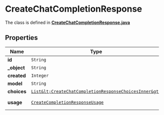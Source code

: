 

# CreateChatCompletionResponse

The class is defined in **[CreateChatCompletionResponse.java](../../src/main/java/org/openapitools/model/CreateChatCompletionResponse.java)**

## Properties

Name | Type | Description | Notes
------------ | ------------- | ------------- | -------------
**id** | `String` |  | 
**_object** | `String` |  | 
**created** | `Integer` |  | 
**model** | `String` |  | 
**choices** | [`List&lt;CreateChatCompletionResponseChoicesInner&gt;`](CreateChatCompletionResponseChoicesInner.md) |  | 
**usage** | [`CreateCompletionResponseUsage`](CreateCompletionResponseUsage.md) |  |  [optional property]








